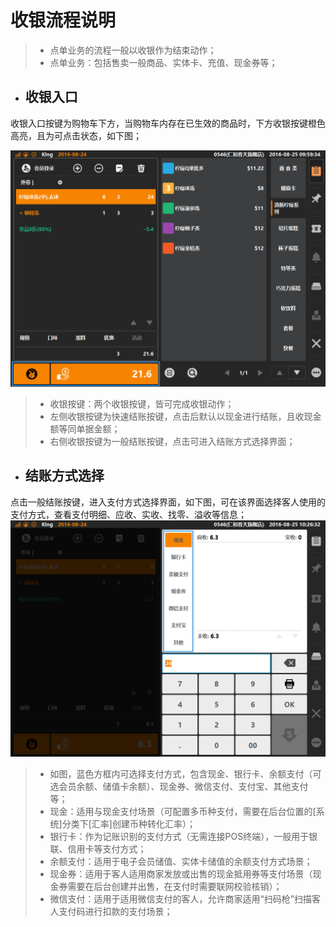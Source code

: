 # 收银流程说明

> * 点单业务的流程一般以收银作为结束动作；
> * 点单业务：包括售卖一般商品、实体卡、充值、现金券等；  

* ## 收银入口  
收银入口按键为购物车下方，当购物车内存在已生效的商品时，下方收银按键橙色高亮，且为可点击状态，如下图；  

![](9.2一般结账-1.png)  
> * 收银按键：两个收银按键，皆可完成收银动作；  
> * 左侧收银按键为快速结账按键，点击后默认以现金进行结账，且收现金额等同单据金额；  
> * 右侧收银按键为一般结账按键，点击可进入结账方式选择界面；  

* ## 结账方式选择  
点击一般结账按键，进入支付方式选择界面，如下图，可在该界面选择客人使用的支付方式，查看支付明细、应收、实收、找零、溢收等信息；  
![](9.2一般结账-2.png)  
> * 如图，蓝色方框内可选择支付方式，包含现金、银行卡、余额支付（可选会员余额、储值卡余额）、现金券、微信支付、支付宝、其他支付等；  
> * 现金：适用与现金支付场景（可配置多币种支付，需要在后台位置的[系统]分类下[汇率]创建币种转化汇率）；
> * 银行卡：作为记账识别的支付方式（无需连接POS终端），一般用于银联、信用卡等支付方式；  
> * 余额支付：适用于电子会员储值、实体卡储值的余额支付方式场景；
> * 现金券：适用于客人适用商家发放或出售的现金抵用券等支付场景（现金券需要在后台创建并出售，在支付时需要联网校验核销）；
> * 微信支付：适用于适用微信支付的客人，允许商家适用“扫码枪”扫描客人支付码进行扣款的支付场景；